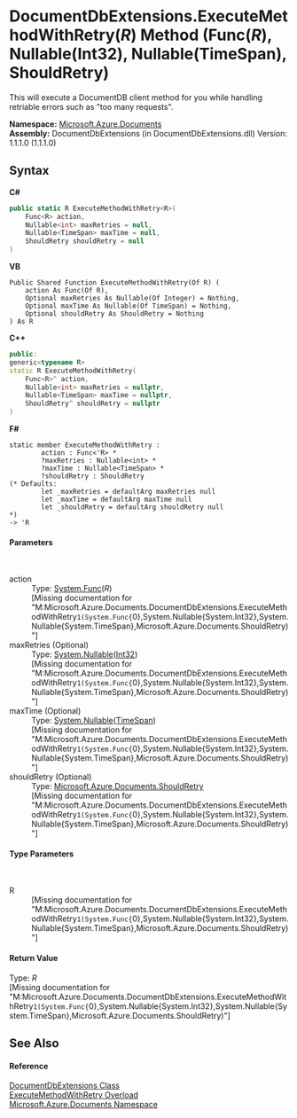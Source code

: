 # DocumentDbExtensions.ExecuteMethodWithRetry(*R*) Method (Func(*R*), Nullable(Int32), Nullable(TimeSpan), ShouldRetry)
 

This will execute a DocumentDB client method for you while handling retriable errors such as "too many requests".

**Namespace:**&nbsp;<a href="856b2e23-9c8b-2618-f913-67d85d500616">Microsoft.Azure.Documents</a><br />**Assembly:**&nbsp;DocumentDbExtensions (in DocumentDbExtensions.dll) Version: 1.1.1.0 (1.1.1.0)

## Syntax

**C#**<br />
``` C#
public static R ExecuteMethodWithRetry<R>(
	Func<R> action,
	Nullable<int> maxRetries = null,
	Nullable<TimeSpan> maxTime = null,
	ShouldRetry shouldRetry = null
)

```

**VB**<br />
``` VB
Public Shared Function ExecuteMethodWithRetry(Of R) ( 
	action As Func(Of R),
	Optional maxRetries As Nullable(Of Integer) = Nothing,
	Optional maxTime As Nullable(Of TimeSpan) = Nothing,
	Optional shouldRetry As ShouldRetry = Nothing
) As R
```

**C++**<br />
``` C++
public:
generic<typename R>
static R ExecuteMethodWithRetry(
	Func<R>^ action, 
	Nullable<int> maxRetries = nullptr, 
	Nullable<TimeSpan> maxTime = nullptr, 
	ShouldRetry^ shouldRetry = nullptr
)
```

**F#**<br />
``` F#
static member ExecuteMethodWithRetry : 
        action : Func<'R> * 
        ?maxRetries : Nullable<int> * 
        ?maxTime : Nullable<TimeSpan> * 
        ?shouldRetry : ShouldRetry 
(* Defaults:
        let _maxRetries = defaultArg maxRetries null
        let _maxTime = defaultArg maxTime null
        let _shouldRetry = defaultArg shouldRetry null
*)
-> 'R 

```


#### Parameters
&nbsp;<dl><dt>action</dt><dd>Type: <a href="http://msdn2.microsoft.com/en-us/library/bb534960" target="_blank">System.Func</a>(*R*)<br />\[Missing <param name="action"/> documentation for "M:Microsoft.Azure.Documents.DocumentDbExtensions.ExecuteMethodWithRetry``1(System.Func{``0},System.Nullable{System.Int32},System.Nullable{System.TimeSpan},Microsoft.Azure.Documents.ShouldRetry)"\]</dd><dt>maxRetries (Optional)</dt><dd>Type: <a href="http://msdn2.microsoft.com/en-us/library/b3h38hb0" target="_blank">System.Nullable</a>(<a href="http://msdn2.microsoft.com/en-us/library/td2s409d" target="_blank">Int32</a>)<br />\[Missing <param name="maxRetries"/> documentation for "M:Microsoft.Azure.Documents.DocumentDbExtensions.ExecuteMethodWithRetry``1(System.Func{``0},System.Nullable{System.Int32},System.Nullable{System.TimeSpan},Microsoft.Azure.Documents.ShouldRetry)"\]</dd><dt>maxTime (Optional)</dt><dd>Type: <a href="http://msdn2.microsoft.com/en-us/library/b3h38hb0" target="_blank">System.Nullable</a>(<a href="http://msdn2.microsoft.com/en-us/library/269ew577" target="_blank">TimeSpan</a>)<br />\[Missing <param name="maxTime"/> documentation for "M:Microsoft.Azure.Documents.DocumentDbExtensions.ExecuteMethodWithRetry``1(System.Func{``0},System.Nullable{System.Int32},System.Nullable{System.TimeSpan},Microsoft.Azure.Documents.ShouldRetry)"\]</dd><dt>shouldRetry (Optional)</dt><dd>Type: <a href="fd8841db-a84c-d819-ba43-6a0f45838100">Microsoft.Azure.Documents.ShouldRetry</a><br />\[Missing <param name="shouldRetry"/> documentation for "M:Microsoft.Azure.Documents.DocumentDbExtensions.ExecuteMethodWithRetry``1(System.Func{``0},System.Nullable{System.Int32},System.Nullable{System.TimeSpan},Microsoft.Azure.Documents.ShouldRetry)"\]</dd></dl>

#### Type Parameters
&nbsp;<dl><dt>R</dt><dd>\[Missing <typeparam name="R"/> documentation for "M:Microsoft.Azure.Documents.DocumentDbExtensions.ExecuteMethodWithRetry``1(System.Func{``0},System.Nullable{System.Int32},System.Nullable{System.TimeSpan},Microsoft.Azure.Documents.ShouldRetry)"\]</dd></dl>

#### Return Value
Type: *R*<br />\[Missing <returns> documentation for "M:Microsoft.Azure.Documents.DocumentDbExtensions.ExecuteMethodWithRetry``1(System.Func{``0},System.Nullable{System.Int32},System.Nullable{System.TimeSpan},Microsoft.Azure.Documents.ShouldRetry)"\]

## See Also


#### Reference
<a href="2e7c24fb-f7c9-2314-1ff8-386e1be4f471">DocumentDbExtensions Class</a><br /><a href="4aab78a9-c2b3-9fb0-4664-042813d7d2db">ExecuteMethodWithRetry Overload</a><br /><a href="856b2e23-9c8b-2618-f913-67d85d500616">Microsoft.Azure.Documents Namespace</a><br />